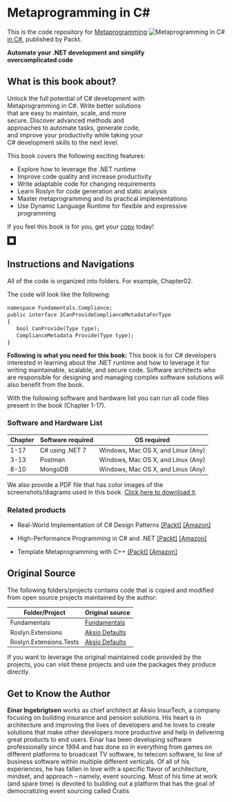 # Metaprogramming in C#

<a href="https://www.packtpub.com/product/metaprogramming-in-c/9781837635429?utm_source=github&utm_medium=repository&utm_campaign="><img src="https://content.packt.com/B19418/cover_image_small.jpg" alt="Metaprogramming in C#" height="256px" align="right"></a>

This is the code repository for [Metaprogramming in C#](https://www.packtpub.com/product/metaprogramming-in-c/9781837635429?utm_source=github&utm_medium=repository&utm_campaign=), published by Packt.

**Automate your .NET development and simplify overcomplicated code**

## What is this book about?
Unlock the full potential of C# development with Metaprogramming in C#. Write better solutions that are easy to maintain, scale, and more secure. Discover advanced methods and approaches to automate tasks, generate code, and improve your productivity while taking your C# development skills to the next level.

This book covers the following exciting features:
* Explore how to leverage the .NET runtime
* Improve code quality and increase productivity
* Write adaptable code for changing requirements
* Learn Roslyn for code generation and static analysis
* Master metaprogramming and its practical implementations
* Use Dynamic Language Runtime for flexible and expressive programming

If you feel this book is for you, get your [copy](https://www.amazon.com/dp/1837635420) today!

<a href="https://www.packtpub.com/?utm_source=github&utm_medium=banner&utm_campaign=GitHubBanner"><img src="https://raw.githubusercontent.com/PacktPublishing/GitHub/master/GitHub.png" 
alt="https://www.packtpub.com/" border="5" /></a>

## Instructions and Navigations
All of the code is organized into folders. For example, Chapter02.

The code will look like the following:
```
namespace Fundamentals.Compliance;
public interface ICanProvideComplianceMetadataForType
{
   bool CanProvide(Type type);
   ComplianceMetadata Provide(Type type);
}
```

**Following is what you need for this book:**
This book is for C# developers interested in learning about the .NET runtime and how to leverage it for writing maintainable, scalable, and secure code. Software architects who are responsible for designing and managing complex software solutions will also benefit from the book.

With the following software and hardware list you can run all code files present in the book (Chapter 1-17).
### Software and Hardware List
| Chapter | Software required | OS required |
| -------- | ------------------------------------ | ----------------------------------- |
| 1-17 | C# using .NET 7 | Windows, Mac OS X, and Linux (Any) |
| 3-13 | Postman | Windows, Mac OS X, and Linux (Any) |
| 8-10 | MongoDB | Windows, Mac OS X, and Linux (Any) |


We also provide a PDF file that has color images of the screenshots/diagrams used in this book. [Click here to download it](https://static.packt-cdn.com/downloads/9781837635429_ColorImages.pdf).

### Related products
* Real-World Implementation of C# Design Patterns [[Packt]](https://www.packtpub.com/product/real-world-implementation-of-c-design-patterns/9781803242736?utm_source=github&utm_medium=repository&utm_campaign=) [[Amazon]](https://www.amazon.com/dp/1803242736)

* High-Performance Programming in C# and .NET [[Packt]](https://www.packtpub.com/product/high-performance-programming-in-c-and-net/9781800564718?utm_source=github&utm_medium=repository&utm_campaign=) [[Amazon]](https://www.amazon.com/dp/1800564716)

* Template Metaprogramming with C++ [[Packt]](https://www.packtpub.com/product/template-metaprogramming-with-c/9781803243450?utm_source=github&utm_medium=repository&utm_campaign=) [[Amazon]](https://www.amazon.com/dp/1803243457)



## Original Source

The following folders/projects contains code that is copied and modified from open source projects maintained by the author:

| Folder/Project | Original source |
| -------------- | --------------- |
| Fundamentals   | [Fundamentals](https://github.com/aksio-insurtech/Fundamentals) |
| Roslyn.Extensions | [Aksio Defaults](https://github.com/aksio-insurtech/Defaults) |
| Roslyn.Extensions.Tests | [Aksio Defaults](https://github.com/aksio-insurtech/Defaults) |

If you want to leverage the original maintained code provided by the projects, you can visit these projects and use the packages they produce directly.

## Get to Know the Author
**Einar Ingebrigtsen**
works as chief architect at Aksio InsurTech, a company focusing on building insurance and pension solutions. His heart is in architecture and improving the lives of developers and he loves to create solutions that make other developers more productive and help in delivering great products to end users. Einar has been developing software professionally since 1994 and has done so in everything from games on different platforms to broadcast TV software, to telecom software, to line of business software within multiple different verticals. Of all of his experiences, he has fallen in love with a specific flavor of architecture, mindset, and approach – namely, event sourcing. Most of his time at work (and spare time) is devoted to building out a platform that has the goal of democratizing event sourcing called Cratis
